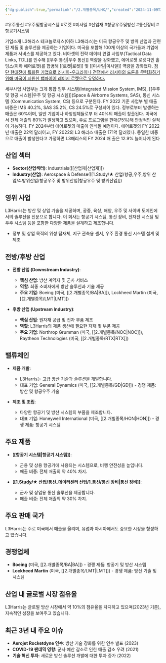 ```yaml
---
{"dg-publish":true,"permalink":"/2.개별종목/LHX/","created":"2024-11-09T22:37:33.498+09:00","updated":"2025-07-29T21:37:04.844+09:00"}
---
```


#우주통신 #우주및항공시스템 #로켓 #미사일 #산업재 #항공우주및방산 #통신장비 #항공기시스템 


기업소개 
L3해리스 테크놀로지스(이하 L3해리스)는 미국 항공우주 및 방위 산업과 관련된 제품 및 솔루션을 제공하는 기업이다. 미국을 포함해 100개 이상의 국가들과 기업에 제품과 서비스를 제공하고 있다. 비아셋의 전략 데이터 연결 사업부(Tactical Data Links, TDL)를 인수해 [[우주 통신\|우주 통신]] 역량을 강화했고, 에어로젯 로켓다인 홀딩스(이하 에어로젯)를 합병해 [[로켓\|로켓]] 및 [[미사일\|미사일]] 역량을 강화했다. [첨단 현대전에 특화된 기업으로 러시아-우크라이나 전쟁에서 러시아의 드론을 무력화하기 위해 미국이 지원한 뱀파이어 레이저 로켓으로 유명하다.](★%201.29_구조적%20변화에%20주목할%20미국%20우주%20항공%20및%20방산.pdf#page=32&selection=315,0,468,1&color=yellow)

세부사업 
사업부는 크게 통합 임무 시스템(Integrated Mission System, IMS), [[우주 및 항공 시스템\|우주 및 항공 시스템]](Space & Airborne Systems, SAS), 통신 시스템 (Communication System, CS) 등으로 구분된다. FY 2022 기준 사업부 별 매출 비중은 IMS 40.2%, SAS 35.2%, CS 24.5%로 구성되어 있다. 정부로부터 발생하는 매출은 60%이며, 일반 기업이나 하청업체들로부 터 40%의 매출이 창출된다. 미국에서 전체 매출의 80%가 발생하고 있으며, 주로 프로그램을 판매(75%)해 안정적인 실적이 가능하다. FY 2024부터 에어로젯의 매출이 인식될 예정이다. 에어로젯의 FY 2022년 매출은 22억 달러이고, FY 2022의 L3 해리스 매출은 171억 달러였다. 동일한 비중으로 매출이 발생한다고 가정하면 L3해리스의 FY 2024 매 출은 12.9% 늘어나게 된다


## 산업 섹터

- **Sector(산업섹터)**: Industrials([[산업재\|산업재]])
- **Industry(산업)**: Aerospace & Defense([[1.Study/★ 산업/항공,우주,방위 산업/4.방위산업/항공우주 및 방위산업\|항공우주 및 방위산업]])

## 영위 사업

L3Harris는 방산 및 상업 기술을 제공하며, 공중, 육상, 해양, 우주 및 사이버 도메인에서의 솔루션을 전문으로 합니다. 이 회사는 항공기 시스템, 통신 장비, 전자전 시스템 및 우주 시스템 등을 포함한 다양한 제품을 설계하고 제조합니다.

- 정부 및 상업 목적의 위성 탑재체, 지구 관측용 센서, 우주 환경 통신 시스템 설계 및 제조

## 전방/후방 산업

- **전방 산업 (Downstream Industry)**:
    
    - **핵심 산업**: 방산 계약자 및 군사 서비스
    - **역할**: 최종 소비자에게 방산 솔루션과 기술 제공
    - **주요 기업**: Boeing (미국, [[2.개별종목/BA\|BA]]), Lockheed Martin (미국, [[2.개별종목/LMT\|LMT]])

- **후방 산업 (Upstream Industry)**:
    
    - **핵심 산업**: 원자재 공급 및 전자 부품 제조
    - **역할**: L3Harris의 제품 생산에 필요한 자재 및 부품 제공
    - **주요 기업**: Northrop Grumman (미국, [[2.개별종목/NOC\|NOC]]), Raytheon Technologies (미국, [[2.개별종목/RTX\|RTX]])

## 밸류체인

- **제품 개발**:
    
    - L3Harris는 고급 방산 기술과 솔루션을 개발합니다.
    - 대표 기업: General Dynamics (미국, [[2.개별종목/GD\|GD]]) - 경쟁 제품: 방산 및 항공우주 기술
    
- **제조 및 조립**:
    
    - 다양한 항공기 및 방산 시스템의 부품을 제조합니다.
    - 대표 기업: Honeywell International (미국, [[2.개별종목/HON\|HON]]) - 경쟁 제품: 항공기 시스템
    

## 주요 제품

- **[[항공기 시스템\|항공기 시스템]]**:
    
    - 군용 및 상용 항공기에 사용되는 시스템으로, 비행 안전성을 높입니다.
    - 매출 비중: 전체 매출의 약 40% 차지.
    
- **[[1.Study/★ 산업/통신_데이터센터 산업/1.통신/통신 장비\|통신 장비]]**:
    
    - 군사 및 상업용 통신 솔루션을 제공합니다.
    - 매출 비중: 전체 매출의 약 30% 차지.
    

## 주요 판매 국가

L3Harris는 주로 미국에서 매출을 올리며, 유럽과 아시아에서도 중요한 시장을 형성하고 있습니다.

## 경쟁업체

- **Boeing** (미국, [[2.개별종목/BA\|BA]]) - 경쟁 제품: 항공기 및 방산 시스템
- **Lockheed Martin** (미국, [[2.개별종목/LMT\|LMT]]) - 경쟁 제품: 방산 기술 및 시스템

## 산업 내 글로벌 시장 점유율

L3Harris는 글로벌 방산 시장에서 약 10%의 점유율을 차지하고 있으며(2023년 기준), 지속적인 성장을 보여주고 있습니다.

## 최근 3년 내 주요 이슈

- **Aerojet Rocketdyne 인수**: 방산 기술 강화를 위한 인수 발표 (2023)
- **COVID-19 팬데믹 영향**: 군사 예산 감소로 인한 매출 감소 우려 (2021)
- **기술 혁신 투자**: 새로운 방산 솔루션 개발에 대한 투자 증가 (2022)